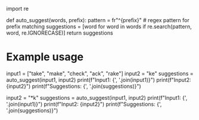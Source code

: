 import re

def auto_suggest(words, prefix):
    pattern = fr"^{prefix}"  # regex pattern for prefix matching
    suggestions = [word for word in words if re.search(pattern, word, re.IGNORECASE)]
    return suggestions

# Example usage
input1 = ["take", "make", "check", "ack", "rake"]
input2 = "ke"
suggestions = auto_suggest(input1, input2)
print(f"Input1: {', '.join(input1)}")
print(f"Input2: {input2}")
print(f"Suggestions: {', '.join(suggestions)}")

input2 = "*k"
suggestions = auto_suggest(input1, input2)
print(f"Input1: {', '.join(input1)}")
print(f"Input2: {input2}")
print(f"Suggestions: {', '.join(suggestions)}")

